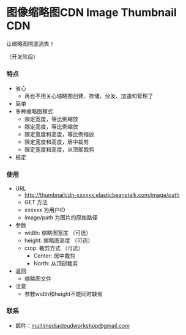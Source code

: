 图像缩略图CDN Image Thumbnail CDN
============

让缩略图彻底消失！    

（开发阶段）  

### 特点  
- 省心  
  - 再也不用关心缩略图创建、存储、分发、加速和管理了
- 简单  
- 多种缩略图模式  
  - 限定宽度，等比例缩放
  - 限定高度，等比例缩放
  - 限定宽度和高度，等比例缩放
  - 限定宽度和高度，居中裁剪
  - 限定宽度和高度，从顶部裁剪
- 稳定  

### 使用  
- URL
  - http://thumbnailcdn-xxxxxx.elasticbeanstalk.com/image/path  
  - GET 方法  
  - xxxxxx 为用户ID
  - image/path 为图片的原始路径  
- 参数  
  - width: 缩略图宽度 （可选）
  - height: 缩略图高度 （可选）
  - crop: 裁剪方式 （可选）
    - Center: 居中裁剪
    - North: 从顶部裁剪  
- 返回  
  - 缩略图文件  
- 注意  
  - 参数width和height不能同时缺省  

### 联系  
- 邮件：multimediacloudworkshop@gmail.com
